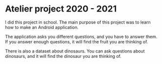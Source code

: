 # Atelier project 2020 - 2021

I did this project in school. The main purpose of this project was to learn how to
make an Android application.

The application asks you different questions, and you have to answer them. If you answer enough
questions, it will find the fruit you are thinking of.

There is also a dataset about dinosaurs. You can ask questions about dinosaurs, and it will find the
dinosaur you are thinking of.